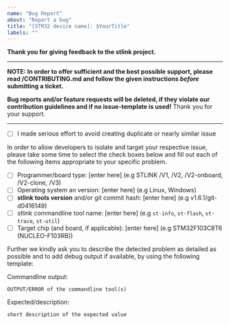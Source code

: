 ```yaml
---
name: "Bug Report"
about: "Report a bug"
title: "[STM32 device name]: $YourTitle"
labels: ""
---
```


**Thank you for giving feedback to the stlink project.**

---

**NOTE: In order to offer sufficient and the best possible support, please read /CONTRIBUTING.md and follow the given instructions _before_ submitting a ticket.**

**Bug reports and/or feature requests will be deleted, if they violate our contribution guidelines and if no issue-template is used!** Thank you for your support.

---

- [ ] I made serious effort to avoid creating duplicate or nearly similar issue

In order to allow developers to isolate and target your respective issue, please take some time to select the check boxes below and fill out each of the following items appropriate to your specific problem.

- [ ] Programmer/board type: [enter here] (e.g STLINK /V1, /V2, /V2-onboard, /V2-clone, /V3)
- [ ] Operating system an version: [enter here] (e.g Linux, Windows)
- [ ] **stlink tools version** and/or git commit hash: [enter here] (e.g v1.6.1/git-d0416149)
- [ ] stlink commandline tool name: [enter here] (e.g `st-info`, `st-flash`, `st-trace`, `st-util`)
- [ ] Target chip (and board, if applicable): [enter here] (e.g STM32F103C8T6 (NUCLEO-F103RB))

Further we kindly ask you to describe the detected problem as detailed as possible and to add debug output if available, by using the following template:

Commandline output:

```
OUTPUT/ERROR of the commandline tool(s)
```

Expected/description:

`short description of the expected value`
